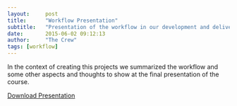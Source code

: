 ```yaml
---
layout:     post
title:      "Workflow Presentation"
subtitle:   "Presentation of the workflow in our development and delivery stages & more"
date:       2015-06-02 09:12:13
author:     "The Crew"
tags: [workflow]
---
```


In the context of creating this projects we summarized the workflow and some other aspects and thoughts to show at the final presentation of the course.


[Download Presentation](/download/System_Engineering_Presentation.pdf )